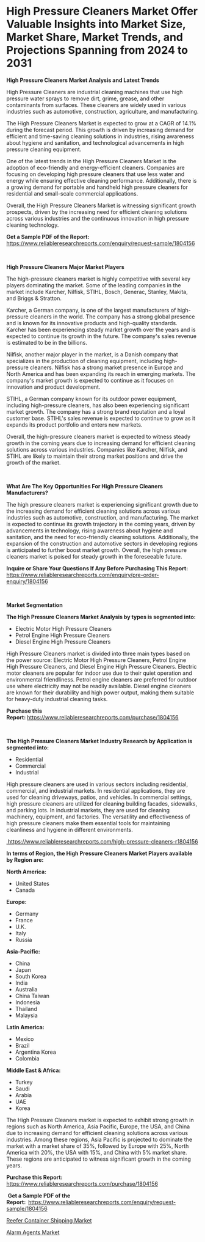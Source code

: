 <p><h1>High Pressure Cleaners Market Offer Valuable Insights into Market Size, Market Share, Market Trends, and Projections Spanning from 2024 to 2031</h1></p><p><strong>High Pressure Cleaners Market Analysis and Latest Trends</strong></p>
<p><p>High Pressure Cleaners are industrial cleaning machines that use high pressure water sprays to remove dirt, grime, grease, and other contaminants from surfaces. These cleaners are widely used in various industries such as automotive, construction, agriculture, and manufacturing.</p><p>The High Pressure Cleaners Market is expected to grow at a CAGR of 14.1% during the forecast period. This growth is driven by increasing demand for efficient and time-saving cleaning solutions in industries, rising awareness about hygiene and sanitation, and technological advancements in high pressure cleaning equipment.</p><p>One of the latest trends in the High Pressure Cleaners Market is the adoption of eco-friendly and energy-efficient cleaners. Companies are focusing on developing high pressure cleaners that use less water and energy while ensuring effective cleaning performance. Additionally, there is a growing demand for portable and handheld high pressure cleaners for residential and small-scale commercial applications.</p><p>Overall, the High Pressure Cleaners Market is witnessing significant growth prospects, driven by the increasing need for efficient cleaning solutions across various industries and the continuous innovation in high pressure cleaning technology.</p></p>
<p><strong>Get a Sample PDF of the Report:&nbsp;</strong> <a href="https://www.reliableresearchreports.com/enquiry/request-sample/1804156">https://www.reliableresearchreports.com/enquiry/request-sample/1804156</a></p>
<p>&nbsp;</p>
<p><strong>High Pressure Cleaners Major Market Players</strong></p>
<p><p>The high-pressure cleaners market is highly competitive with several key players dominating the market. Some of the leading companies in the market include Karcher, Nilfisk, STIHL, Bosch, Generac, Stanley, Makita, and Briggs & Stratton.</p><p>Karcher, a German company, is one of the largest manufacturers of high-pressure cleaners in the world. The company has a strong global presence and is known for its innovative products and high-quality standards. Karcher has been experiencing steady market growth over the years and is expected to continue its growth in the future. The company's sales revenue is estimated to be in the billions.</p><p>Nilfisk, another major player in the market, is a Danish company that specializes in the production of cleaning equipment, including high-pressure cleaners. Nilfisk has a strong market presence in Europe and North America and has been expanding its reach in emerging markets. The company's market growth is expected to continue as it focuses on innovation and product development.</p><p>STIHL, a German company known for its outdoor power equipment, including high-pressure cleaners, has also been experiencing significant market growth. The company has a strong brand reputation and a loyal customer base. STIHL's sales revenue is expected to continue to grow as it expands its product portfolio and enters new markets.</p><p>Overall, the high-pressure cleaners market is expected to witness steady growth in the coming years due to increasing demand for efficient cleaning solutions across various industries. Companies like Karcher, Nilfisk, and STIHL are likely to maintain their strong market positions and drive the growth of the market.</p></p>
<p>&nbsp;</p>
<p><strong>What Are The Key Opportunities For High Pressure Cleaners Manufacturers?</strong></p>
<p><p>The high pressure cleaners market is experiencing significant growth due to the increasing demand for efficient cleaning solutions across various industries such as automotive, construction, and manufacturing. The market is expected to continue its growth trajectory in the coming years, driven by advancements in technology, rising awareness about hygiene and sanitation, and the need for eco-friendly cleaning solutions. Additionally, the expansion of the construction and automotive sectors in developing regions is anticipated to further boost market growth. Overall, the high pressure cleaners market is poised for steady growth in the foreseeable future.</p></p>
<p><strong>Inquire or Share Your Questions If Any Before Purchasing This Report:</strong> <a href="https://www.reliableresearchreports.com/enquiry/pre-order-enquiry/1804156">https://www.reliableresearchreports.com/enquiry/pre-order-enquiry/1804156</a></p>
<p>&nbsp;</p>
<p><strong>Market Segmentation</strong></p>
<p><strong>The High Pressure Cleaners Market Analysis by types is segmented into:</strong></p>
<p><ul><li>Electric Motor High Pressure Cleaners</li><li>Petrol Engine High Pressure Cleaners</li><li>Diesel Engine High Pressure Cleaners</li></ul></p>
<p><p>High Pressure Cleaners market is divided into three main types based on the power source: Electric Motor High Pressure Cleaners, Petrol Engine High Pressure Cleaners, and Diesel Engine High Pressure Cleaners. Electric motor cleaners are popular for indoor use due to their quiet operation and environmental friendliness. Petrol engine cleaners are preferred for outdoor use where electricity may not be readily available. Diesel engine cleaners are known for their durability and high power output, making them suitable for heavy-duty industrial cleaning tasks.</p></p>
<p><strong>Purchase this Report:&nbsp;</strong><a href="https://www.reliableresearchreports.com/purchase/1804156">https://www.reliableresearchreports.com/purchase/1804156</a></p>
<p>&nbsp;</p>
<p><strong>The High Pressure Cleaners Market Industry Research by Application is segmented into:</strong></p>
<p><ul><li>Residential</li><li>Commercial</li><li>Industrial</li></ul></p>
<p><p>High pressure cleaners are used in various sectors including residential, commercial, and industrial markets. In residential applications, they are used for cleaning driveways, patios, and vehicles. In commercial settings, high pressure cleaners are utilized for cleaning building facades, sidewalks, and parking lots. In industrial markets, they are used for cleaning machinery, equipment, and factories. The versatility and effectiveness of high pressure cleaners make them essential tools for maintaining cleanliness and hygiene in different environments.</p></p>
<p><a href="https://www.reliableresearchreports.com/high-pressure-cleaners-r1804156">&nbsp;https://www.reliableresearchreports.com/high-pressure-cleaners-r1804156</a></p>
<p><strong>In terms of Region, the High Pressure Cleaners Market Players available by Region are:</strong></p>
<p>
    <p> <strong> North America: </strong>
        <ul>
            <li>United States</li>
            <li>Canada</li>
        </ul>
        </p> 
    <p> <strong> Europe: </strong>
        <ul>
            <li>Germany</li>
            <li>France</li>
            <li>U.K.</li>
            <li>Italy</li>
            <li>Russia</li>
        </ul>
        </p> 
    <p> <strong> Asia-Pacific: </strong>
        <ul>
            <li>China</li>
            <li>Japan</li>
            <li>South Korea</li>
            <li>India</li>
            <li>Australia</li>
            <li>China Taiwan</li>
            <li>Indonesia</li>
            <li>Thailand</li>
            <li>Malaysia</li>
        </ul>
        </p> 
    <p> <strong> Latin America: </strong>
        <ul>
            <li>Mexico</li>
            <li>Brazil</li>
            <li>Argentina Korea</li>
            <li>Colombia</li>
        </ul>
        </p> 
    <p> <strong> Middle East & Africa: </strong>
        <ul>
            <li>Turkey</li>
            <li>Saudi</li>
            <li>Arabia</li>
            <li>UAE</li>
            <li>Korea</li>
        </ul>
    </p>
    </p>
<p><p>The High Pressure Cleaners market is expected to exhibit strong growth in regions such as North America, Asia Pacific, Europe, the USA, and China due to increasing demand for efficient cleaning solutions across various industries. Among these regions, Asia Pacific is projected to dominate the market with a market share of 35%, followed by Europe with 25%, North America with 20%, the USA with 15%, and China with 5% market share. These regions are anticipated to witness significant growth in the coming years.</p></p>
<p><strong>Purchase this Report: </strong><a href="https://www.reliableresearchreports.com/purchase/1804156">https://www.reliableresearchreports.com/purchase/1804156</a></p>
<p>&nbsp;<strong>Get a Sample PDF of the Report:&nbsp;&nbsp;</strong><a href="https://www.reliableresearchreports.com/enquiry/request-sample/1804156">https://www.reliableresearchreports.com/enquiry/request-sample/1804156</a></p>
<p><strong></strong></p>
<p><p><a href="https://github.com/btwcqfvq34/Market-Research-Report-List-1/blob/main/reefer-container-shipping-market.md">Reefer Container Shipping Market</a></p><p><a href="https://github.com/sleepman642/Market-Research-Report-List-1/blob/main/alarm-agents-market.md">Alarm Agents Market</a></p></p>